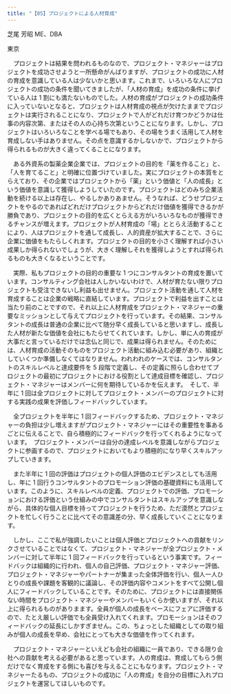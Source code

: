 ```yaml
---
title: "【05】プロジェクトによる人材育成"
---
```



芝尾 芳昭 ME、DBA



東京


　プロジェクトは結果を問われるものなので、プロジェクト・マネジャーはプロジェクトを成功させようと一所懸命がんばりますが、プロジェクトの成功に人材の育成を意識している人は少ないかと思います。これまで、いろいろな人にプロジェクトの成功の条件を聞いてきましたが、「人材の育成」を成功の条件に挙げている人は 1 割にも満たないものでした。人材の育成がプロジェクトの成功条件に入っていないとなると、プロジェクトは人材育成の視点が欠けたままでプロジェクトは実行されることになり、プロジェクトで人がどれだけ育つかどうかは仕事の内容次第、またはその人の心持ち次第ということになります。しかし、プロジェクトはいろいろなことを学べる場でもあり、その場をうまく活用して人材を育成しない手はありません。その点を意識するかしないかで、プロジェクトから得られるものが大きく違ってくることになります。

　ある外資系の製薬企業企業では、プロジェクトの目的を「薬を作ること」と、「人を育てること」と明確に位置づけていました。実にプロジェクトの本質をとらえており、その企業ではプロジェクトから「薬」という価値と「人の成長」という価値を意識して獲得しようしていたのです。プロジェクトはどのみち企業活動を続ける以上は存在し、やるしかありあません。そうなれば、どうせプロジェクトをやるのであればどれだけプロジェクトからどれだけ価値を獲得できるかが勝負であり、プロジェクトの目的を広くとらえる方がいろいろなものが獲得できるチャンスが増えます。プロジェクトが人材育成の「場」ととらえ活動することにより、人はプロジェクトを通して成長し、人的資産が拡大することで、さらに企業に価値をもたらしくれます。プロジェクトの目的を小さく理解すれば小さい成果しか得られないでしょうが、大きく理解しそれを獲得しようとすれば得られるものも大きくなるということです。

　実際、私もプロジェクトの目的の重要な 1 つにコンサルタントの育成を置いています。コンサルティング会社は人しかいないわけで、人材が育たない限りプロジェクトも受注できないし利益も出せません。プロジェクト活動を通して人材を育成することは企業の戦略に直結しています。プロジェクトで利益を出すことは当たり前のことですので、それ以上に人材育成をプロジェクト・マネジャーの重要なミッションとして与えてプロジェクトを行っています。その結果、コンサルタントの成長は普通の企業に比べて随分早く成長していると思いますし、成長した人材が新たな価値を会社にもたらせてくれています。しかし、単に人の育成が大事だと言っているだけでは念仏と同じで、成果は得られません。そのためには、人材育成の活動そのものをプロジェクト活動に組み込む必要があり、組織としていくつか準備しなくてはなりません。われわれのケースでは、コンサルタントのスキルレベルと達成要件を 5 段階で定義し、その定義に照らし合わせてプロジェクトの最初にプロジェクトにおける役割として達成目標を確認し、プロジェクト・マネジャーはメンバーに何を期待しているかを伝えます。　そして、半年に 1 回は全プロジェクトに対してプロジェクト・メンバーのプロジェクトに対する実践の成果を評価しフィードバックしています。

　全プロジェクトを半年に 1 回フィードバックするため、プロジェクト・マネジャーの負担は少し増えますがプロジェクト・マネジャーにはその重要性を事あるごとに伝えることで、自ら積極的にフィードバックを行ってくれるようになっています。　プロジェクト・メンバーは自分の達成レベルを意識しながらプロジェクトに参画するので、プロジェクトにおいてもより積極的になり早くスキルアップしていきます。

　また半年に 1 回の評価はプロジェクトの個人評価のエビデンスとしても活用し、年に 1 回行うコンサルタントのプロモーション評価の基礎資料にも活用しています。このように、スキルレベルの定義、プロジェクトでの評価、プロモーションにおける評価という仕組みの中でコンサルタントはスキルアップを意識しながら、具体的な個人目標を持ってプロジェクトを行うため、ただ漠然とプロジェクトを忙しく行うことに比べてその意識差の分、早く成長していくことになります。

　しかし、ここで私が強調したいことは個人評価とプロジェクトへの貢献をリンクさせていることではなくて、プロジェクト・マネジャーが全プロジェクト・メンバーに対して半年に 1 回フィードバックを行っているという事実です。フィードバックは組織的に行われ、個人の自己評価、プロジェクト・マネジャー評価、プロジェクト・マネジャーやパートナーが集まった全体評価を行い、個人一人ひとりの成長や課題を客観的に議論し、その評価内容やコメントをすべて公開し個人にフィードバックしていることです。そのために、プロジェクトには直接関係ない時間をプロジェクト・マネジャーやメンバーもいくらか使いますが、それ以上に得られるものがありまます。全員が個人の成長をベースにフェアに評価するので、たとえ厳しい評価でも全員受け入れてくれます。プロモーションはそのフィードバックの延長にしかすぎません。この、ちょっとした組織としての取り組みが個人の成長を早め、会社にとっても大きな価値を作ってくれます。

　プロジェクト・マネジャーといえども会社の組織に一員であり、できる限り会社への貢献を考える必要があると思っています。人の育成は、育成してもらう側だけでなく育成をする側にも喜びを与えることにもなります。プロジェクト・マネジャーたるもの、プロジェクトの成功に「人の育成」を自分の目標に入れプロジェクトを運営してほしいものです。
